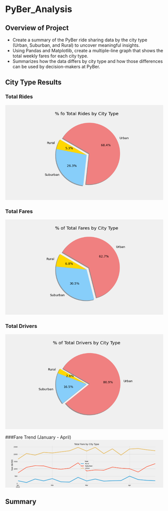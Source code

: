 # PyBer_Analysis

## Overview of Project
- Create a summary of the PyBer ride sharing data by the city type (Urban, Suburban, and Rural) to uncover meaningful insights. 
- Using Pandas and Matplotlib, create a multiple-line graph that shows the total weekly fares for each city type. 
- Summarizes how the data differs by city type and how those differences can be used by decision-makers at PyBer.

## City Type Results

### Total Rides
![](analysis/Total_Rides_pc.png) 
### Total Fares
![](analysis/Total_Fares_pc.png) 
### Total Drivers
![](analysis/Total_Drivers_pc.png) 

###Fare Trend (January - April)
![](analysis/Pyber_fare_summary.png) 

## Summary
